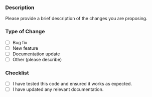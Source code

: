 ### Description

Please provide a brief description of the changes you are proposing.

### Type of Change

- [ ] Bug fix
- [ ] New feature
- [ ] Documentation update
- [ ] Other (please describe)

### Checklist

- [ ] I have tested this code and ensured it works as expected.
- [ ] I have updated any relevant documentation.
